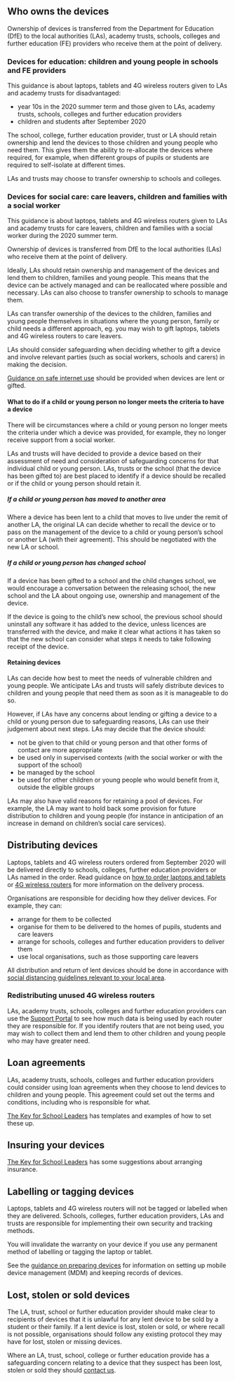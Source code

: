 ## Who owns the devices

Ownership of devices is transferred from the Department for Education (DfE) to the local authorities (LAs), academy trusts, schools, colleges and further education (FE) providers who receive them at the point of delivery.

### Devices for education: children and young people in schools and FE providers

<div class="app-card govuk-!-margin-bottom-4">
  <p class="govuk-body">
    This guidance is about laptops, tablets and 4G wireless routers given to LAs and academy trusts for disadvantaged:
  </p>
  <ul class="govuk-list govuk-list--bullet govuk-!-margin-bottom-0">
    <li>
      year 10s in the 2020 summer term and those given to LAs, academy trusts, schools, colleges and further education providers
    </li>
    <li>
      children and students after September 2020
    </li>
  </ul>
</div>

The school, college, further education provider, trust or LA should retain ownership and lend the devices to those children and young people who need them. This gives them the ability to re-allocate the devices where required, for example, when different groups of pupils or students are required to self-isolate at different times.

LAs and trusts may choose to transfer ownership to schools and colleges.

### Devices for social care: care leavers, children and families with a social worker

<div class="app-card govuk-!-margin-bottom-4">
  <p class="govuk-body govuk-!-margin-bottom-0">
    This guidance is about laptops, tablets and 4G wireless routers given to LAs and academy trusts for care leavers, children and families with a social worker during the 2020 summer term.
  </p>
</div>

Ownership of devices is transferred from DfE to the local authorities (LAs) who receive them at the point of delivery.

Ideally, LAs should retain ownership and management of the devices and lend them to children, families and young people. This means that the device can be actively managed and can be reallocated where possible and necessary. LAs can also choose to transfer ownership to schools to manage them.

LAs can transfer ownership of the devices to the children, families and young people themselves in situations where the young person, family or child needs a different approach, eg. you may wish to gift laptops, tablets and 4G wireless routers to care leavers.

LAs should consider safeguarding when deciding whether to gift a device and involve relevant parties (such as social workers, schools and carers) in making the decision.

[Guidance on safe internet use](https://www.saferinternet.org.uk/) should be provided when devices are lent or gifted.

#### What to do if a child or young person no longer meets the criteria to have a device

There will be circumstances where a child or young person no longer meets the criteria under which a device was provided, for example, they no longer receive support from a social worker.

LAs and trusts will have decided to provide a device based on their assessment of need and consideration of safeguarding concerns for that individual child or young person. LAs, trusts or the school (that the device has been gifted to) are best placed to identify if a device should be recalled or if the child or young person should retain it.

##### If a child or young person has moved to another area

Where a device has been lent to a child that moves to live under the remit of another LA, the original LA can decide whether to recall the device or to pass on the management of the device to a child or young person’s school or another LA (with their agreement). This should be negotiated with the new LA or school.

##### If a child or young person has changed school

If a device has been gifted to a school and the child changes school, we would encourage a conversation between the releasing school, the new school and the LA about ongoing use, ownership and management of the device.  

If the device is going to the child’s new school, the previous school should uninstall any software it has added to the device, unless licences are transferred with the device, and make it clear what actions it has taken so that the new school can consider what steps it needs to take following receipt of the device.  

#### Retaining devices

LAs can decide how best to meet the needs of vulnerable children and young people. We anticipate LAs and trusts will safely distribute devices to children and young people that need them as soon as it is manageable to do so.


However, if LAs have any concerns about lending or gifting a device to a child or young person due to safeguarding reasons, LAs can use their judgement about next steps. LAs may decide that the device should:

* not be given to that child or young person and that other forms of contact are more appropriate
* be used only in supervised contexts (with the social worker or with the support of the school)
* be managed by the school
* be used for other children or young people who would benefit from it, outside the eligible groups

LAs may also have valid reasons for retaining a pool of devices. For example, the LA may want to hold back some provision for future distribution to children and young people (for instance in anticipation of an increase in demand on children’s social care services).

## Distributing devices

Laptops, tablets and 4G wireless routers ordered from September 2020 will be delivered directly to schools, colleges, further education providers or LAs named in the order. Read guidance on [how to order laptops and tablets](/devices/how-to-order) or [4G wireless routers](/how-to-request-4g-wireless-routers) for more information on the delivery process. 

Organisations are responsible for deciding how they deliver devices. For example, they can:

* arrange for them to be collected
* organise for them to be delivered to the homes of pupils, students and care leavers
* arrange for schools, colleges and further education providers to deliver them
* use local organisations, such as those supporting care leavers

All distribution and return of lent devices should be done in accordance with [social distancing guidelines relevant to your local area](https://www.gov.uk/government/collections/local-restrictions-areas-with-an-outbreak-of-coronavirus-covid-19).

### Redistributing unused 4G wireless routers

LAs, academy trusts, schools, colleges and further education providers can use the [Support Portal](https://computacenterprod.service-now.com/dfe) to see how much data is being used by each router they are responsible for. If you identify routers that are not being used, you may wish to collect them and lend them to other children and young people who may have greater need.


## Loan agreements

LAs, academy trusts, schools, colleges and further education providers could consider using loan agreements when they choose to lend devices to children and young people. This agreement could set out the terms and conditions, including who is responsible for what.

[The Key for School Leaders](https://covid19.thekeysupport.com/covid-19/deliver-remote-learning/make-tech-work-you/loaning-it-equipment-pupils-and-staff/#section-1) has templates and examples of how to set these up.

## Insuring your devices

[The Key for School Leaders](https://covid19.thekeysupport.com/covid-19/deliver-remote-learning/make-tech-work-you/loaning-it-equipment-pupils-and-staff/?marker=full-search-q-loan%20agreement-result-1) has some suggestions about arranging insurance.

## Labelling or tagging devices

Laptops, tablets and 4G wireless routers will not be tagged or labelled when they are delivered. Schools, colleges, further education providers, LAs and trusts are responsible for implementing their own security and tracking methods. 

You will invalidate the warranty on your device if you use any permanent method of labelling or tagging the laptop or tablet.

See the [guidance on preparing devices](/devices/preparing-chromebooks) for information on setting up mobile device management (MDM) and keeping records of devices.

## Lost, stolen or sold devices

The LA, trust, school or further education provider should make clear to recipients of devices that it is unlawful for any lent device to be sold by a student or their family. If a lent device is lost, stolen or sold, or where recall is not possible, organisations should follow any existing protocol they may have for lost, stolen or missing devices.

Where an LA, trust, school, college or further education provide has a safeguarding concern relating to a device that they suspect has been lost, stolen or sold they should [contact us](/get-support).

